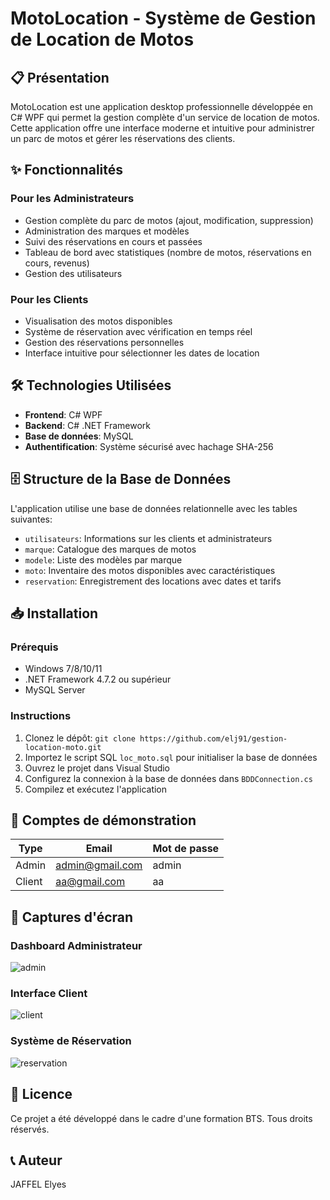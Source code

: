 # MotoLocation - Système de Gestion de Location de Motos

## 📋 Présentation

MotoLocation est une application desktop professionnelle développée en C# WPF qui permet la gestion complète d'un service de location de motos. Cette application offre une interface moderne et intuitive pour administrer un parc de motos et gérer les réservations des clients.



## ✨ Fonctionnalités

### Pour les Administrateurs
- Gestion complète du parc de motos (ajout, modification, suppression)
- Administration des marques et modèles
- Suivi des réservations en cours et passées
- Tableau de bord avec statistiques (nombre de motos, réservations en cours, revenus)
- Gestion des utilisateurs

### Pour les Clients
- Visualisation des motos disponibles
- Système de réservation avec vérification en temps réel
- Gestion des réservations personnelles
- Interface intuitive pour sélectionner les dates de location

## 🛠️ Technologies Utilisées

- **Frontend**: C# WPF 
- **Backend**: C# .NET Framework
- **Base de données**: MySQL
- **Authentification**: Système sécurisé avec hachage SHA-256


## 🗄️ Structure de la Base de Données

L'application utilise une base de données relationnelle avec les tables suivantes:
- `utilisateurs`: Informations sur les clients et administrateurs
- `marque`: Catalogue des marques de motos
- `modele`: Liste des modèles par marque
- `moto`: Inventaire des motos disponibles avec caractéristiques
- `reservation`: Enregistrement des locations avec dates et tarifs

## 📥 Installation

### Prérequis
- Windows 7/8/10/11
- .NET Framework 4.7.2 ou supérieur
- MySQL Server

### Instructions
1. Clonez le dépôt: `git clone https://github.com/elj91/gestion-location-moto.git`
2. Importez le script SQL `loc_moto.sql` pour initialiser la base de données
3. Ouvrez le projet dans Visual Studio
4. Configurez la connexion à la base de données dans `BDDConnection.cs`
5. Compilez et exécutez l'application

## 👥 Comptes de démonstration

| Type | Email | Mot de passe |
|------|-------|--------------|
| Admin | admin@gmail.com | admin |
| Client | aa@gmail.com | aa |

## 📸 Captures d'écran

### Dashboard Administrateur

![admin](https://github.com/user-attachments/assets/1b67f69e-9df8-4d19-860b-e4eea80cee75)


### Interface Client
![client](https://github.com/user-attachments/assets/98c8618f-a3e4-4742-979c-c81a6cd081ae)

### Système de Réservation
![reservation](https://github.com/user-attachments/assets/304e4a94-6e59-43fa-873e-338b606f1867)


## 📝 Licence

Ce projet a été développé dans le cadre d'une formation BTS. Tous droits réservés.

## 📞 Auteur

JAFFEL Elyes
